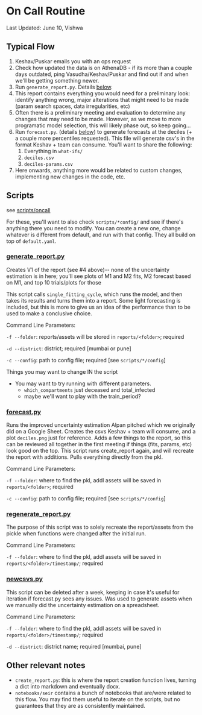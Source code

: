 # On Call Routine

Last Updated: June 10, Vishwa

## Typical Flow
1. Keshav/Puskar emails you with an ops request
2. Check how updated the data is on AthenaDB - if its more than a couple days outdated, ping Vasudha/Keshav/Puskar and find out if and when we'll be getting something newer.
3. Run `generate_report.py`. Details [below](#generate_reportpy).
4. This report contains everything you would need for a preliminary look: identify anything wrong, major alterations that might need to be made (param search spaces, data irregularities, etc)
5. Often there is a preliminary meeting and evaluation to determine any changes that may need to be made. However, as we move to more programatic model selection, this will likely phase out, so keep going...
6. Run `forecast.py`. (details [below](#forecastpy)) to generate forecasts at the deciles (+ a couple more percentiles requested). This file will generate csv's in the format Keshav + team can consume. You'll want to share the following:
   1. Everything in `what-ifs/`
   2. `deciles.csv`
   3. `deciles-params.csv`
7. Here onwards, anything more would be related to custom changes, implementing new changes in the code, etc.

## Scripts
see [scripts/oncall](https://github.com/WadhwaniAI/covid-modelling/tree/master/scripts/oncall)

For these, you'll want to also check `scripts/*config/` and see if there's anything there you need to modify. You can create a new one, change whatever is different from default, and run with that config. They all build on top of `default.yaml`.

### [generate_report.py](../scripts/oncall/generate_report.py)
Creates V1 of the report (see #4 above)-- none of the uncertainty estimation is in here; you'll see plots of M1 and M2 fits, M2 forecast based on M1, and top 10 trials/plots for those

This script calls `single_fitting_cycle`, which runs the model, and then takes its results and turns them into a report. Some light forecasting is included, but this is more to give us an idea of the performance than to be used to make a conclusive choice.

Command Line Parameters:

`-f --folder`: reports/assets will be stored in `reports/<folder>`; required

`-d --district`: district; required [mumbai or pune]

`-c --config`: path to config file; required [see `scripts/*/config`]

Things you may want to change IN the script
- You may want to try running with different parameters.
  - `which_compartments` just deceased and total_infected
  - maybe we'll want to play with the train_period?

### [forecast.py](../scripts/oncall/forecast.py)

Runs the improved uncertainty estimation Alpan pitched which we originally did on a Google Sheet. Creates the csvs Keshav + team will consume, and a plot `deciles.png` just for reference. Adds a few things to the report, so this can be reviewed all together in the first meeting if things (fits, params, etc) look good on the top. This script runs create_report again, and will recreate the report with additions. Pulls everything directly from the pkl.

Command Line Parameters:

`-f --folder`: where to find the pkl, addl assets will be saved in `reports/<folder>`; required

`-c --config`: path to config file; required [see `scripts/*/config`]


### [regenerate_report.py](../scripts/oncall/regenerate_report.py)
The purpose of this script was to solely recreate the report/assets from the pickle when functions were changed after the initial run.

Command Line Parameters:

`-f --folder`: where to find the pkl, addl assets will be saved in `reports/<folder>/timestamp/`; required

### [newcsvs.py](../scripts/oncall/newcsvs.py)
This script can be deleted after a week, keeping in case it's useful for iteration if forecast.py sees any issues. Was used to generate assets when we manually did the uncertainty estimation on a spreadsheet.

Command Line Parameters:

`-f --folder`: where to find the pkl, addl assets will be saved in `reports/<folder>/timestamp/`; required

`-d --district`: district name; required [mumbai, pune]

## Other relevant notes
- `create_report.py`: this is where the report creation function lives, turning a dict into markdown and eventually docx.
- `notebooks/seir` contains a bunch of notebooks that are/were related to this flow. You may find them useful to iterate on the scripts, but no guarantees that they are as consistently maintained.